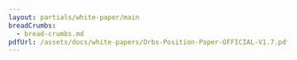 ```yaml
---
layout: partials/white-paper/main
breadCrumbs:
  - bread-crumbs.md
pdfUrl: /assets/docs/white-papers/Orbs-Position-Paper-OFFICIAL-V1.7.pdf
---
```

